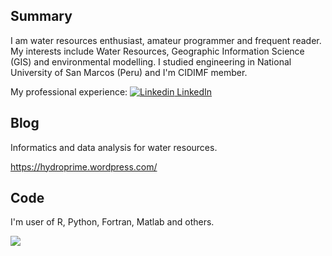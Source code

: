## Summary

I am water resources enthusiast, amateur programmer and frequent reader. My interests include Water Resources, Geographic Information Science (GIS) and environmental modelling. I studied engineering in National University of San Marcos (Peru) and I'm CIDIMF member.

My professional experience: [![Linkedin](https://i.stack.imgur.com/gVE0j.png) LinkedIn](https://www.linkedin.com/in/geomar-paul-perales-apaico/)

## Blog

Informatics and data analysis for water resources.

https://hydroprime.wordpress.com/

## Code

I'm user of R, Python, Fortran, Matlab and others.

![](http://estruyf-github.azurewebsites.net/api/VisitorHit?user=estruyf&repo=github-visitors-badge&countColorcountColor&countColor=navy)



